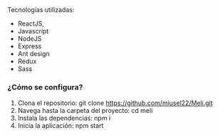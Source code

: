 ## 
Tecnologías utilizadas:
- ReactJS,
- Javascript
- NodeJS
- Express
- Ant design
- Redux
- Sass
### ¿Cómo se configura?
1. Clona el repositorio: git clone https://github.com/miusel22/Meli.git
2. Navega hasta la carpeta del proyecto: cd meli
2. Instala las dependencias: npm i
3. Inicia la aplicación: npm start